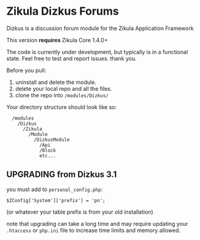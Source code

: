 Zikula Dizkus Forums
====================

Dizkus is a discussion forum module for the Zikula Application Framework

This version **requires** Zikula Core 1.4.0+

The code is currently under development, but typically is in a functional
state. Feel free to test and report issues. thank you.

Before you pull:

  1. uninstall and delete the module.
  2. delete your local repo and all the files.
  3. clone the repo into `/modules/Dizkus/`

Your directory structure should look like so:

```
  /modules
    /Dizkus
      /Zikula
        /Module
          /DizkusModule
            /Api
            /Block
            etc...
```

UPGRADING from Dizkus 3.1
-------------------------

you must add to `personal_config.php`:

`$ZConfig['System']['prefix'] = 'pn';`

(or whatever your table prefix is from your old installation)

note that upgrading can take a long time and may require updating your `.htaccess` or `php.ini` file to increase
time limits and memory allowed.